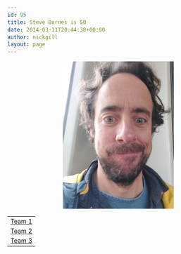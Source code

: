 ```yaml
---
id: 95
title: Steve Barnes is 50
date: 2014-03-11T20:44:38+00:00
author: nickgill
layout: page
---
```


<p align="center">
<img src="sb3.jpg" width="50%" alt="legend" />
</p>


<table width="100%" cellspacing="20">
  <tr><td align="center"><a href = "/team1/p1.md">Team 1</a></td></tr>
  <tr><td align="center"><a href = "team2a.md">Team 2</a></td></tr>
  <tr><td align="center"><a href = "team3a.md">Team 3</a></td></tr>
</table>
